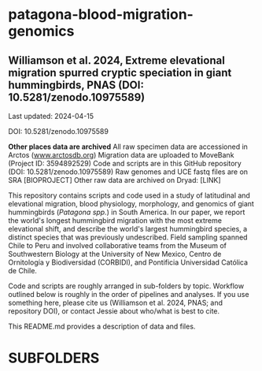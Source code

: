 # patagona-blood-migration-genomics

## Williamson et al. 2024, Extreme elevational migration spurred cryptic speciation in giant hummingbirds, PNAS (DOI: 10.5281/zenodo.10975589)

Last updated: 2024-04-15

DOI: 10.5281/zenodo.10975589

**Other places data are archived**
All raw specimen data are accessioned in Arctos (www.arctosdb.org)
Migration data are uploaded to MoveBank (Project ID: 3594892529)
Code and scripts are in this GitHub repository (DOI: 10.5281/zenodo.10975589)
Raw genomes and UCE fastq files are on SRA [BIOPROJECT]
Other raw data are archived on Dryad: [LINK]

This repository contains scripts and code used in a study of latitudinal and elevational migration, blood physiology, morphology, and genomics of giant hummingbirds (*Patagona spp.*) in South America. In our paper, we report the world's longest hummingbird migration with the most extreme elevational shift, and describe the world's largest hummingbird species, a distinct species that was previously undescribed. Field sampling spanned Chile to Peru and involved collaborative teams from the Museum of Southwestern Biology at the University of New Mexico, Centro de Ornitología y Biodiversidad (CORBIDI), and Pontificia Universidad Católica de Chile. 

Code and scripts are roughly arranged in sub-folders by topic. Workflow outlined below is roughly in the order of pipelines and analyses. If you use something here, please cite us (Williamson et al. 2024, PNAS; and repository DOI), or contact Jessie about who/what is best to cite. 

This README.md provides a description of data and files. 


# SUBFOLDERS 

## 
